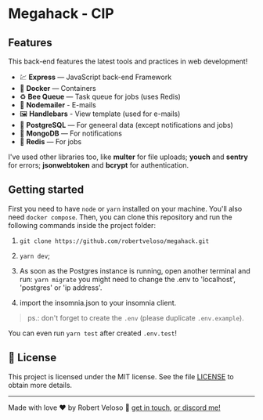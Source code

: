 <h1>
  Megahack - CIP
</h1>

## Features

This back-end features the latest tools and practices in web development!

- 💹 **Express** — JavaScript back-end Framework
- 🐋 **Docker** — Containers
- ♻️ **Bee Queue** — Task queue for jobs (uses Redis)
- 💌 **Nodemailer** - E-mails
- 🖼️ **Handlebars** - View template (used for e-mails)
- 💖 **PostgreSQL** — For geneeral data (except notifications and jobs)
- 💖 **MongoDB** — For notifications
- 💖 **Redis** — For jobs

I've used other libraries too, like **multer** for file uploads; **youch** and **sentry** for errors; **jsonwebtoken** and **bcrypt** for authentication.

## Getting started

First you need to have `node` or `yarn` installed on your machine.
You'll also need `docker compose`.
Then, you can clone this repository and run the following commands inside the project folder:

1. `git clone https://github.com/robertveloso/megahack.git`

2. `yarn dev`;

3. As soon as the Postgres instance is running, open another terminal and run: `yarn migrate` you might need to change the .env to 'localhost', 'postgres' or 'ip address'.

4. import the insomnia.json to your insomnia client.

> ps.: don't forget to create the `.env` (please duplicate `.env.example`).

You can even run `yarn test` after created `.env.test`!

## :memo: License

This project is licensed under the MIT license. See the file [LICENSE](LICENSE.md) to obtain more details.

---

Made with love ♥ by Robert Veloso :wave:
[get in touch](https://www.linkedin.com/in/robertveloso/),
[or discord me!](https://discordapp.com/channels/@me/robertveloso#1547)
